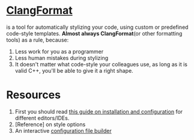# [ClangFormat](https://clang.llvm.org/docs/ClangFormat.html)
is a tool for automatically stylizing your code, using custom or predefined code-style templates.
**Almost always ClangFormat**(or other formatting tools) as a rule, because:
1. Less work for you as a programmer
2. Less human mistakes during stylizing
3. It doesn't matter what code-style your colleagues use, as long as it is valid C++, you'll be able to give it a right shape.
# Resources
1. First you should read [this guide on installation and configuration](https://xiaoyuliu.github.io/2018/03/30/20180330-clang-format/) for different editors/IDEs.
2. [Reference] on style options
3. An interactive [configuration file builder](https://clangformat.com/)
